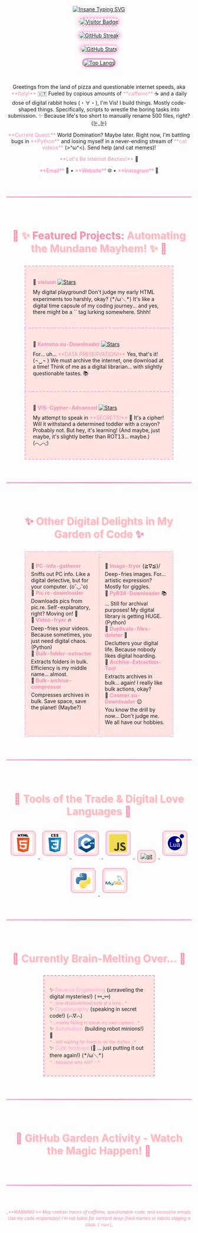 <div align="center">
  <a href="https://visiuun.com">
    <img src="https://readme-typing-svg.herokuapp.com?font=Fira+Code&size=40&pause=100&color=F9A8D4&vCenter=true&width=600&lines=🌸+Wazzup+Internet+Peeps!+👋+I'm+Vis!+💖+Your+Friendly+Neighborhood+Code+Gremlin!+✨" alt="Insane Typing SVG" />
  </a>
</div>

<p align="center">
  <a href="https://visitor-badge.laobi.icu/badge?page_id=visiuun.visiuun">
    <img src="https://visitor-badge.laobi.icu/badge?page_id=visiuun.visiuun" alt="Visitor Badge" style="border-radius: 15px; border: 3px dashed #F9A8D4; box-shadow: 0 0 15px #F9A8D4;">
  </a>
</p>

<p align="center">
  <a href="https://github.com/visiuun">
    <img src="https://github-readme-streak-stats.herokuapp.com/?user=visiuun&theme=pastel-pink&border_radius=15&border=F9A8D4&ring=F48FB1&fire=F48FB1" alt="GitHub Streak" style="border-radius: 15px; border: 3px dotted #F9A8D4; box-shadow: 0 0 10px #F9A8D4;">
  </a>
</p>

<p align="center">
  <a href="https://github.com/visiuun">
    <img src="https://github-readme-stats.vercel.app/api?username=visiuun&show_icons=true&count_private=true&theme=pastel-pink&border_radius=15&border=F9A8D4&bg_color=30,000000,F9A8D4,100&title_color=F48FB1&icon_color=F48FB1&text_color=F9A8D4" alt="GitHub Stats" style="border-radius: 15px; border: 3px double #F9A8D4; box-shadow: 0 0 12px #F9A8D4;">
  </a>
</p>

<p align="center">
  <a href="https://github.com/visiuun">
    <img src="https://github-readme-stats.vercel.app/api/top-langs/?username=visiuun&layout=compact&theme=pastel-pink&border_radius=15&border=F9A8D4&bg_color=30,000000,F9A8D4,100&title_color=F48FB1&text_color=F9A8D4" alt="Top Langs" style="border-radius: 15px; border: 3px groove #F9A8D4; box-shadow: 0 0 8px #F9A8D4;">
  </a>
</p>

<br/>

<p align="center">
  Greetings from the land of pizza and questionable internet speeds, aka <font color="#F48FB1">**Italy!**</font> 🇮🇹  Fueled by copious amounts of <font color="#F48FB1">**caffeine**</font> ☕ and a daily dose of digital rabbit holes (・∀・), I'm Vis!  I build things. Mostly code-shaped things.  Specifically, scripts to wrestle the boring tasks into submission. ✨ Because life's too short to manually rename 500 files, right? (눈_눈)
</p>

<p align="center">
  <font color="#F48FB1">**Current Quest:**</font>  World Domination?  Maybe later. Right now, I'm battling bugs in <font color="#F48FB1">**Python**</font> and losing myself in a never-ending stream of <font color="#F48FB1">**cat videos**</font> (>^ω^<).  Send help (and cat memes)!
</p>

<p align="center">
  <font color="#F48FB1">**Let's Be Internet Besties!**</font> 🌸
</p>
<p align="center">
  <a href="mailto:visiuun@visiuun.com" style="color: #F9A8D4; text-decoration: wavy; text-shadow: 1px 1px 2px #F48FB1;">**Email**</a> 💌 •
  <a href="https://visiuun.com" style="color: #F9A8D4; text-decoration: wavy; text-shadow: 1px 1px 2px #F48FB1;">**Website**</a> 🌐 •
  <a href="https://Instagram.com/visiuun" style="color: #F9A8D4; text-decoration: wavy; text-shadow: 1px 1px 2px #F48FB1;">**Instagram**</a> 📸
</p>

<br/>
<div align="center">
  <hr style="border: none; height: 3px; background: linear-gradient(to right, #F9A8D4 0%, #F48FB1 50%, #F9A8D4 100%); margin: 30px 0; border-radius: 5px;">
</div>
<br/>

<h3 align="center" style="color: #F48FB1; font-size: 2em; text-shadow: 2px 2px 3px #FFE4E1;">💖 <font color="#FFB6C1">✨</font> Featured Projects:  <font color="#FFB6C1">Automating the Mundane Mayhem!</font> <font color="#FFB6C1">✨</font> 💖</h3>

<div align="center">
  <table style="width: 80%; border-collapse: collapse; margin-top: 20px;">
    <tr>
      <td style="padding: 20px; border: 2px dashed #F9A8D4; border-radius: 10px; background-color: #FFE4E1; vertical-align: top;">
        <ul style="list-style-type: none; padding-left: 0;">
          <li>🌸 <a href="https://github.com/visiuun/visiuun" style="color: #F48FB1; text-decoration: none; font-weight: bold;">visiuun</a> <a href="https://github.com/visiuun/visiuun"><img src="https://img.shields.io/github/stars/visiuun/visiuun?style=social" alt="Stars"></a></li>
          <li style="margin-top: 10px;">My digital playground!  Don't judge my early HTML experiments too harshly, okay? (*/ω＼*)  It's like a digital time capsule of my coding journey...  and yes, there might be a `<blink>` tag lurking somewhere.  Shhh!</li>
      </ul>
      </td>
    </tr>
    <tr>
      <td style="padding: 20px; border: 2px dashed #F9A8D4; border-radius: 10px; background-color: #FFE4E1; vertical-align: top;">
        <ul style="list-style-type: none; padding-left: 0;">
          <li>🌸 <a href="https://github.com/visiuun/Kemono.su-Downloader" style="color: #F48FB1; text-decoration: none; font-weight: bold;">Kemono.su-Downloader</a> <a href="https://github.com/visiuun/Kemono.su-Downloader"><img src="https://img.shields.io/github/stars/visiuun/Kemono.su-Downloader?style=social" alt="Stars"></a></li>
          <li style="margin-top: 10px;">For... uh... <font color="#F48FB1">**DATA PRESERVATION!**</font>  Yes, that's it!  (¬‿¬ ) We must archive the internet, one download at a time!  Think of me as a digital librarian... with slightly questionable tastes. 📚</li>
        </ul>
      </td>
    </tr>
    <tr>
      <td style="padding: 20px; border: 2px dashed #F9A8D4; border-radius: 10px; background-color: #FFE4E1; vertical-align: top;">
        <ul style="list-style-type: none; padding-left: 0;">
          <li>🌸 <a href="https://github.com/visiuun/VIS-Cypher-Advanced" style="color: #F48FB1; text-decoration: none; font-weight: bold;">VIS-Cypher-Advanced</a> <a href="https://github.com/visiuun/VIS-Cypher-Advanced"><img src="https://img.shields.io/github/stars/visiuun/VIS-Cypher-Advanced?style=social" alt="Stars"></a></li>
          <li style="margin-top: 10px;">My attempt to speak in <font color="#F48FB1">**SECRETS!**</font> 🔐  It's a cipher!  Will it withstand a determined toddler with a crayon?  Probably not.  But hey, it's learning!  (And maybe, just maybe, it's slightly better than ROT13... maybe.) (⌒_⌒;)</li>
        </ul>
      </td>
    </tr>
  </table>
</div>

<br/>
<div align="center">
  <hr style="border: none; height: 3px; background: linear-gradient(to right, #F9A8D4 0%, #F48FB1 50%, #F9A8D4 100%); margin: 30px 0; border-radius: 5px;">
</div>
<br/>

<h3 align="center" style="color: #F48FB1; font-size: 2em; text-shadow: 2px 2px 3px #FFE4E1;">✨ <font color="#FFB6C1">Other Digital Delights in My Garden of Code</font> ✨</h3>

<div align="center">
  <table style="width: 80%; border-collapse: collapse; margin-top: 20px;">
    <tr>
      <td style="padding: 15px; border-right: 2px dotted #F9A8D4; border-bottom: 2px dotted #F9A8D4; border-left: 2px dotted #F9A8D4; border-top: 2px dotted #F9A8D4; border-radius: 10px; background-color: #FFE4E1; vertical-align: top; width: 50%;">
        <ul style="list-style-type: none; padding-left: 0;">
          <li>🌸 <a href="https://github.com/visiuun/pc-info-gatherer" style="color: #F48FB1; text-decoration: none; font-weight: bold;">PC-info-gatherer</a></li>
          <li style="margin-top: 5px;">Sniffs out PC info. Like a digital detective, but for your computer. (o˘◡˘o)</li>
          <li>🌸 <a href="https://github.com/visiuun/pic.re-downloader" style="color: #F48FB1; text-decoration: none; font-weight: bold;">Pic.re-downloader</a></li>
          <li style="margin-top: 5px;">Downloads pics from pic.re.  Self-explanatory, right?  Moving on!  💨</li>
          <li>🌸 <a href="https://github.com/visiuun/Video-fryer" style="color: #F48FB1; text-decoration: none; font-weight: bold;">Video-fryer</a> 🔥</li>
          <li style="margin-top: 5px;">Deep-fries your videos.  Because sometimes, you just need digital chaos. (Python)</li>
          <li>🌸 <a href="https://github.com/visiuun/Bulk-folder-extractor" style="color: #F48FB1; text-decoration: none; font-weight: bold;">Bulk-folder-extractor</a></li>
          <li style="margin-top: 5px;">Extracts folders in bulk. Efficiency is my middle name... almost.</li>
          <li>🌸 <a href="https://github.com/visiuun/Bulk-archive-compressor" style="color: #F48FB1; text-decoration: none; font-weight: bold;">Bulk-archive-compressor</a></li>
          <li style="margin-top: 5px;">Compresses archives in bulk.  Save space, save the planet! (Maybe?)</li>
        </ul>
      </td>
      <td style="padding: 15px; border-right: 2px dotted #F9A8D4; border-bottom: 2px dotted #F9A8D4; border-top: 2px dotted #F9A8D4; border-radius: 10px; background-color: #FFE4E1; vertical-align: top; width: 50%;">
        <ul style="list-style-type: none; padding-left: 0;">
          <li>🌸 <a href="https://github.com/visiuun/Image-fryer" style="color: #F48FB1; text-decoration: none; font-weight: bold;">Image-fryer</a> (≧∇≦)/</li>
          <li style="margin-top: 5px;">Deep-fries images. For… artistic expression?  Mostly for giggles.</li>
          <li>🌸 <a href="https://github.com/visiuun/PyR34-Downloader" style="color: #F48FB1; text-decoration: none; font-weight: bold;">PyR34-Downloader</a> 📚</li>
          <li style="margin-top: 5px;">...  Still for archival purposes!  My digital library is getting HUGE. (Python)</li>
          <li>🌸 <a href="https://github.com/visiuun/Duplicate-files-deleter" style="color: #F48FB1; text-decoration: none; font-weight: bold;">Duplicate-files-deleter</a> 🧹</li>
          <li style="margin-top: 5px;">Declutters your digital life.  Because nobody likes digital hoarding.</li>
          <li>🌸 <a href="https://github.com/visiuun/Archive-Extraction-Tool" style="color: #F48FB1; text-decoration: none; font-weight: bold;">Archive-Extraction-Tool</a></li>
          <li style="margin-top: 5px;">Extracts archives in bulk... again!  I really like bulk actions, okay?</li>
          <li>🌸 <a href="https://github.com/visiuun/Coomer.su-Downloader" style="color: #F48FB1; text-decoration: none; font-weight: bold;">Coomer.su-Downloader</a> 😉</li>
          <li style="margin-top: 5px;">You know the drill by now...  Don't judge me.  We all have our hobbies.</li>
        </ul>
      </td>
    </tr>
  </table>
</div>

<br/>
<div align="center">
  <hr style="border: none; height: 3px; background: linear-gradient(to right, #F9A8D4 0%, #F48FB1 50%, #F9A8D4 100%); margin: 30px 0; border-radius: 5px;">
</div>
<br/>

<h3 align="center" style="color: #F48FB1; font-size: 2em; text-shadow: 2px 2px 3px #FFE4E1;">💖 <font color="#FFB6C1">Tools of the Trade & Digital Love Languages</font> 💖</h3>

<p align="center">
  <a href="https://www.w3.org/html/" target="_blank" rel="noreferrer">
    <img src="https://raw.githubusercontent.com/devicons/devicon/master/icons/html5/html5-original-wordmark.svg" alt="html5" width="50" height="50" style="margin: 7px; border-radius: 10px; border: 2px solid #F9A8D4; background-color: #FFE4E1; padding: 7px; transition: transform 0.3s ease-in-out;" onmouseover="this.style.transform='scale(1.2)';" onmouseout="this.style.transform='scale(1)';">
  </a>
  <a href="https://www.w3schools.com/css/" target="_blank" rel="noreferrer">
    <img src="https://raw.githubusercontent.com/devicons/devicon/master/icons/css3/css3-original-wordmark.svg" alt="css3" width="50" height="50" style="margin: 7px; border-radius: 10px; border: 2px solid #F9A8D4; background-color: #FFE4E1; padding: 7px; transition: transform 0.3s ease-in-out;" onmouseover="this.style.transform='scale(1.2)';" onmouseout="this.style.transform='scale(1)';">
  </a>
  <a href="https://www.w3schools.com/css/" target="_blank" rel="noreferrer">
    <img src="https://raw.githubusercontent.com/devicons/devicon/master/icons/cplusplus/cplusplus-original.svg" alt="cplusplus" width="50" height="50" style="margin: 7px; border-radius: 10px; border: 2px solid #F9A8D4; background-color: #FFE4E1; padding: 7px; transition: transform 0.3s ease-in-out;" onmouseover="this.style.transform='scale(1.2)';" onmouseout="this.style.transform='scale(1)';">
  </a>
  <a href="https://developer.mozilla.org/en-US/docs/Web/JavaScript" target="_blank" rel="noreferrer">
    <img src="https://raw.githubusercontent.com/devicons/devicon/master/icons/javascript/javascript-original.svg" alt="javascript" width="50" height="50" style="margin: 7px; border-radius: 10px; border: 2px solid #F9A8D4; background-color: #FFE4E1; padding: 7px; transition: transform 0.3s ease-in-out;" onmouseover="this.style.transform='scale(1.2)';" onmouseout="this.style.transform='scale(1)';">
  </a>
  <a href="https://git-scm.com/" target="_blank" rel="noreferrer">
    <img src="https://www.vectorlogo.zone/logos/git-scm/git-scm-icon.svg" alt="git" width="50" height="50" style="margin: 7px; border-radius: 10px; border: 2px solid #F9A8D4; background-color: #FFE4E1; padding: 7px; transition: transform 0.3s ease-in-out;" onmouseover="this.style.transform='scale(1.2)';" onmouseout="this.style.transform='scale(1)';">
  </a>
    <a href="https://www.lua.org/" target="_blank" rel="noreferrer">
    <img src="https://raw.githubusercontent.com/devicons/devicon/master/icons/lua/lua-original.svg" alt="lua" width="50" height="50" style="margin: 7px; border-radius: 10px; border: 2px solid #F9A8D4; background-color: #FFE4E1; padding: 7px; transition: transform 0.3s ease-in-out;" onmouseover="this.style.transform='scale(1.2)';" onmouseout="this.style.transform='scale(1)';">
  </a>
  <a href="https://www.python.org" target="_blank" rel="noreferrer">
    <img src="https://raw.githubusercontent.com/devicons/devicon/master/icons/python/python-original.svg" alt="python" width="50" height="50" style="margin: 7px; border-radius: 10px; border: 2px solid #F9A8D4; background-color: #FFE4E1; padding: 7px; transition: transform 0.3s ease-in-out;" onmouseover="this.style.transform='scale(1.2)';" onmouseout="this.style.transform='scale(1)';">
  </a>
  <a href="https://www.mysql.com/" target="_blank" rel="noreferrer">
    <img src="https://raw.githubusercontent.com/devicons/devicon/master/icons/mysql/mysql-original-wordmark.svg" alt="mysql" width="50" height="50" style="margin: 7px; border-radius: 10px; border: 2px solid #F9A8D4; background-color: #FFE4E1; padding: 7px; transition: transform 0.3s ease-in-out;" onmouseover="this.style.transform='scale(1.2)';" onmouseout="this.style.transform='scale(1)';">
  </a>
</p>

<br/>
<div align="center">
  <hr style="border: none; height: 3px; background: linear-gradient(to right, #F9A8D4 0%, #F48FB1 50%, #F9A8D4 100%); margin: 30px 0; border-radius: 5px;">
</div>
<br/>

<h3 align="center" style="color: #F48FB1; font-size: 2em; text-shadow: 2px 2px 3px #FFE4E1;">🌸 <font color="#FFB6C1">Currently Brain-Melting Over...</font> 🌸</h3>

<div align="center">
  <table style="width: 60%; border-collapse: collapse; margin-top: 20px;">
    <tr>
      <td style="padding: 15px; border: 2px dashed #F48FB1; border-radius: 10px; background-color: #FFE4E1; vertical-align: top;">
        <ul style="list-style-type: none; padding-left: 0;">
          <li>✨ <font color="#F9A8D4">Reverse Engineering</font> (unraveling the digital mysteries!) ( ⚯_⚯) <br/> <small style="color: #F48FB1;">*...one disassembled byte at a time...*</small></li>
          <li>✨ <font color="#F9A8D4">Cryptography</font> (speaking in secret code!) (⌒∇⌒) <br/> <small style="color: #F48FB1;">*...mostly failing to break my own ciphers...*</small></li>
          <li>✨ <font color="#F9A8D4">Automation</font> (building robot minions!) 🤖 <br/> <small style="color: #F48FB1;">*...still waiting for them to do the dishes...*</small></li>
          <li>✨ <font color="#F9A8D4">Cute femboys</font> (💖 ... just putting it out there again!) (*/ω＼*) <br/> <small style="color: #F48FB1;">*...because why not?  ✨*</small></li>
        </ul>
      </td>
    </tr>
  </table>
</div>


<br/>
<div align="center">
  <hr style="border: none; height: 3px; background: linear-gradient(to right, #F9A8D4 0%, #F48FB1 50%, #F9A8D4 100%); margin: 30px 0; border-radius: 5px;">
</div>
<br/>

<h3 align="center" style="color: #F48FB1; font-size: 2em; text-shadow: 2px 2px 3px #FFE4E1;">🌸 <font color="#FFB6C1">GitHub Garden Activity - Watch the Magic Happen!</font> 🌸</h3>

<!--START_SECTION:github_activity-->
<!--END_SECTION:github_activity-->

<br/>
<div align="center">
  <hr style="border: none; height: 3px; background: linear-gradient(to right, #F9A8D4 0%, #F48FB1 50%, #F9A8D4 100%); margin: 30px 0; border-radius: 5px;">
</div>
<br/>

<p align="center">
  <small style="color: #F48FB1; font-style: italic; text-shadow: 1px 1px 1px #FFE4E1;">_**WARNING:** May contain traces of caffeine, questionable code, and excessive emojis. Use my code responsibly! I'm not liable for sentient deep-fried memes or robots staging a coup. ( >ω<)_</small>
</p>

<script src="https://cdn.jsdelivr.net/npm/marked/marked.min.js"></script>
